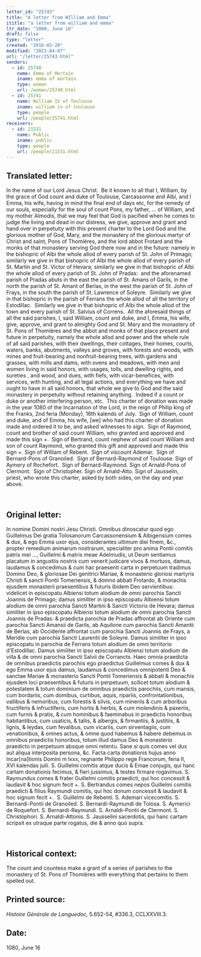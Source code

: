 ```yaml
---
letter_id: "25743"
title: "A letter from WIlliam and Emma"
ititle: "a letter from william and emma"
ltr_date: "1080, June 16"
draft: false
type: "letter"
created: "2016-03-20"
modified: "2021-04-07"
url: "/letter/25743.html"
senders:
  - id: 25740
    name: Emma of Mortain
    iname: emma of mortain
    type: woman
    url: /woman/25740.html
  - id: 25741
    name: William IV of Toulouse
    iname: william iv of toulouse
    type: people
    url: /people/25741.html
receivers:
  - id: 21531
    name: Public
    iname: public
    type: people
    url: /people/21531.html
---
```

<h2> Translated letter:</h2><p>In the name of our Lord Jesus Christ.&nbsp; Be it known to all that I, William, by the grace of God count and duke of Toulouse, Carcassonne and Albi, and I Emma, his wife, having in mind the final end of days etc, for the remedy of our souls, especially for the soul of count Pons, my father, … of William, and my mother Almodis, that we may feel that God is pacified when he comes to judge the living and dead in our distress, we give, approve and grant and hand over in perpetuity with this present charter to the Lord God and the glorious mother of God, Mary, and the monastery of the glorious martyr of Christ and saint, Pons of Thomières, and the lord abbot Frotard and the monks of that monastery serving God there now and in the future: namely in the bishopric of Albi the whole allod of every parish of St. John of Primago; similarly we give in that bishopric of Albi the whole allod of every parish of St. Martin and St. Victor of Hevara; similarly we give in that bishopric of Albi the whole allod of every parish of St. John of Pradas:&nbsp; and the aforenamed parish of Pradas abuts in the east the parish of St. Amans of Garils, in the north the parish of St. Amant of Berlas, in the west the parish of St. John of Frays, in the south the parish of St. Lawrence of Soleyre.&nbsp; Similarly we give in that bishopric in the parish of Ferrans the whole allod of all the territory of Estodillac.&nbsp; Similarly we give in that bishopric of Albi the whole allod of the town and every parish of St. Salvius of Correns.&nbsp; All the aforesaid things of all the said parishes, I, said William, count and duke, and I, Emma, his wife, give, approve, and grant to almighty God and St. Mary and the monastery of St. Pons of Thomières and the abbot and monks of that place present and future in perpetuity, namely the whole allod and power and the whole rule of all said parishes, with their dwellings, their cottages, their homes, courts, waters, banks, abutments, valleys and groves, with forests and woods, with mines and fruit-bearing and nonfruit-bearing trees, with gardens and grasses, with mills and dams, with ovens and meadows, with men and women living in said honors, with usages, tolls, and dwelling rights, and sureties , and wood, and dues, with fiefs, with vicar-benefices, with services, with hunting, and all legal actions, and everything we have and ought to have in all said honors, that whole we give to God and the said monastery in perpetuity without retaining anything.&nbsp; Indeed if a count or duke or another interfering person, etc.&nbsp; This charter of donation was made in the year 1080 of the Incarnation of the Lord, in the reign of Philip king of the Franks, 2nd feria (Monday), 16th kalends of July.&nbsp; Sign of William, count and duke, and of Emma, his wife, [we] who had this charter of donation made and ordered it to be, and asked witnesses to sign.&nbsp; Sign of Raymond, count and brother of said count William, who granted and approved and made this sign +.&nbsp; Sign of Bertrand, count nephew of said count William and son of count Raymond, who granted this gift and approved and made this sign +. Sign of William of Rebent.&nbsp; Sign of viscount Ademar.&nbsp; Sign of Bernard-Pons of Granoiled.&nbsp; Sign of Bernard-Raymond of Toulouse. Sign of Aymery of Rochefort.&nbsp; Sign of Bernard-Raymond. Sign of Arnald-Pons of Clermont.&nbsp; Sign of Christopher. Sign of Arnald-Atto. Sign of Jausselin, priest, who wrote this charter, asked by both sides, on the day and year above.</p><p>&nbsp;</p><h2 class="mt-4"> Original letter:</h2><p>In nomine Domini nostri Jesu Christi. Omnibus dinoscatur quod ego Guillelmus Dei gratia Tolosanorum Carcassonensium &amp; Albigensium comes &amp; dux, &amp; ego Emma uxor ejus, considerantes ultimum diei finem, &amp;c., propter remedium animarum nostrarum, specialiter pro anima Pontii comitis patris mei ..., Guil­lelmi &amp; matris meae Adelmudis, ut Deum sentiamus placatum in angustiis nostris cum venerit judicare vivos &amp; mortuos, damus, laudamus &amp; concedimus &amp; cum hac praesenti carta in perpetuum tradimus Do­mino Deo, &amp; gloriosae Dei genitrici Mariae, &amp; monasterio gloriosi martyris Christi &amp; sancti Pontii Tomeriensis, &amp; domno abbati Frotardo, &amp; monachis ejusdem monasterii praesentibus &amp; futuris ibidem Deo servientibus: videlicet in episcopatu Albiensi totum alodium de omni parochia Sancti Joannis de Primago; damus similiter in ipso episcopatu Albiensi totum alodium de omni parochia Sancti Martini &amp; Sancti Victoris de Hevara; damus similiter in ipso episcopatu Albiensi totum alodium de omni parochia Sancti Joannis de Pradas: &amp; praedicta parochia de Pradas affrontat ab Oriente cum parochia Sancti Amansii de Garils, ab Aquilone cum paro­chia Sancti Amantii de Berlas, ab Occidente affrontat cum parochia Sancti Joannis de Frays, a Meridie cum parochia Sancti Laurentii de Soleyre. Damus similiter in ipso episcopatu in parochia de Ferrans totum alodium de omni territorio d'Estodillac. Damus similiter in ipso episcopatu Albiensi totum alodium de villa &amp; de omni parochia Sancti Salvii de Corrancts. Haec omnia praedicta de omnibus praedictis parochiis ego praedictus Guillelmus comes &amp; dux &amp; ego Emma uxor ejus damus, laudamus &amp; concedimus omnipotenti Deo &amp; sanctae Mariae &amp; monasterio Sancti Pontii Tomeriensis &amp; abbati &amp; monachis ejusdem loci praesentibus &amp; futuris in perpetuum, sci­licet totum alodium &amp; potestatem &amp; totum dominium de omnibus praedictis parochiis, cum mansis, cum bordariis, cum domibus, curtibus, aquis, ripariis, confrontationibus, vallibus &amp; nemoribus, cum forestis &amp; silvis, cum mineriis &amp; cum arboribus fructiferis &amp; infructiferis, cum hortis &amp; herbis, &amp; cum molendinis &amp; paxeriis, cum furnis &amp; pratis, &amp; cum hominibus &amp; faeminabus in praedictis honoribus habitantibus, cum usaticis, &amp; taliis, &amp; albergis, &amp; firmantiis, &amp; justitiis, &amp; lignis, &amp; leydas, cum fevalibus, cum vicariis, cum sirventagiis, cum venationibus, &amp; omnes actus, &amp; omne quod habemus &amp; habere debemus in omnibus praedictis honoribus, totum illud damus Deo &amp; monasterio praedicto in perpetuum absque omni retentu. Sane si quis comes vel dux aut aliqua interposita persona, &amp;c. Facta carta donationis hujus anno Incar[na]tionis Domini m lxxx, regnante Philippo rege Francorum, feria II, XVI kalendas julii. S. Guillelmi comitis atque ducis &amp; Emae conjugis, qui hanc cartam donationis fecimus, &amp; fieri jussimus, &amp; testes firmare rogavimus. S. Raymundus comes &amp; frater Guillelmi comitis praedicti, qui hoc con­cessit &amp; laudavit &amp; hoc signum fecit +. S. Bertrandus comes nepos Guillelmi comitis praedicti &amp; filius Raymundi comitis, qui hoc donum concessit &amp; laudavit &amp; hoc signum fecit +. &nbsp;S. Guillelmi de Rebenti. S. Ademari vicecomitis. S. Bernardi-Pontii de Granoiled. S. Bernardi-Raymundi de Tolosa. S. Aymerici de Roquefort. S. Bernardi-Raymundi. S. Arnaldi-Pontii de Cler­mont. S. Christophori. S. Arnaldi-Attonis. S. Jausselini sacerdotis, qui hanc cartam scripsit ex utraque parte rogatus, die &amp; anno quo supra.</p><p>&nbsp;</p><h2 class="mt-4"> Historical context:</h2><p>The count and countess make a grant of a series of parishes to the monastery of St. Pons of&nbsp;Thomières with everything that pertains to them spelled out.</p><h2 class="mt-4"> Printed source:</h2><p><i>Histoire Générale de Languedoc, </i>5.652-54, #336.3, CCLXXVIII.3.</p><h2 class="mt-4"> Date:</h2>1080, June 16